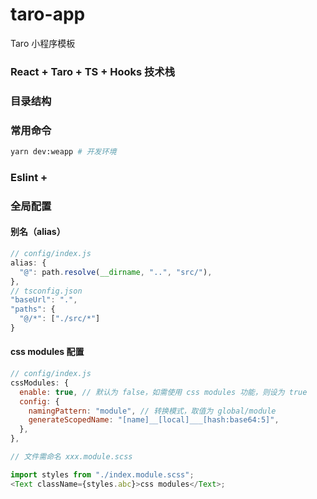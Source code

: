 # taro-app
Taro 小程序模板

### React + Taro + TS + Hooks 技术栈

### 目录结构

### 常用命令

```bash
yarn dev:weapp # 开发环境
```

### Eslint +

### 全局配置

#### 别名（alias）

```js
// config/index.js
alias: {
  "@": path.resolve(__dirname, "..", "src/"),
},
// tsconfig.json
"baseUrl": ".",
"paths": {
  "@/*": ["./src/*"]
}
```

#### css modules 配置

```js
// config/index.js
cssModules: {
  enable: true, // 默认为 false，如需使用 css modules 功能，则设为 true
  config: {
    namingPattern: "module", // 转换模式，取值为 global/module
    generateScopedName: "[name]__[local]___[hash:base64:5]",
  },
},
```

```js
// 文件需命名 xxx.module.scss

import styles from "./index.module.scss";
<Text className={styles.abc}>css modules</Text>;
```

